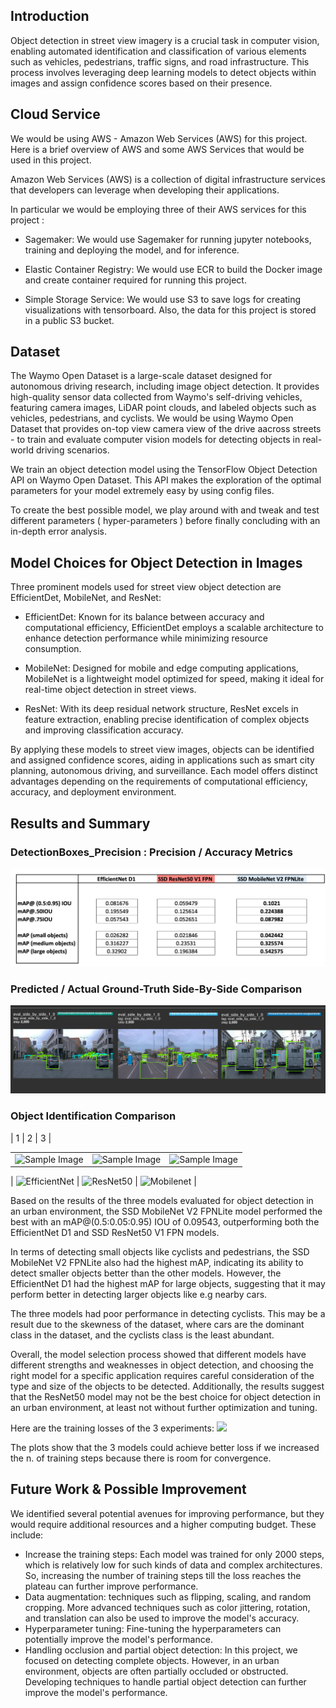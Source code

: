

## Introduction

Object detection in street view imagery is a crucial task in computer vision, enabling automated identification and classification of various elements such as vehicles, pedestrians, traffic signs, and road infrastructure. This process involves leveraging deep learning models to detect objects within images and assign confidence scores based on their presence.


## Cloud Service
We would be using AWS - Amazon Web Services (AWS) for this project. Here is a brief overview of AWS and some AWS Services that would be used in this project.

Amazon Web Services (AWS) is a collection of digital infrastructure services that developers can leverage when developing their applications.

In particular we would be employing three of their AWS services for this project : 

- Sagemaker: We would use Sagemaker for running jupyter notebooks, training and deploying the model, and for inference.

- Elastic Container Registry: We would use ECR to build the Docker image and create container required for running this project.

- Simple Storage Service: We would use S3 to save logs for creating visualizations with tensorboard. Also, the data for this project is stored in a public S3 bucket.


## Dataset
The Waymo Open Dataset is a large-scale dataset designed for autonomous driving research, including image object detection. It provides high-quality sensor data collected from Waymo's self-driving vehicles, featuring camera images, LiDAR point clouds, and labeled objects such as vehicles, pedestrians, and cyclists. We would be using Waymo Open Dataset that provides on-top view camera view of the drive aacross streets - to train and evaluate computer vision models for detecting objects in real-world driving scenarios. 












We train an object detection model using the TensorFlow Object Detection API on Waymo Open Dataset. This API makes the exploration of the optimal parameters for your model extremely easy by using config files. 

To create the best possible model, we play around with and tweak and test different parameters ( hyper-parameters ) before finally concluding with an in-depth error analysis.


## Model Choices for Object Detection in Images

Three prominent models used for street view object detection are EfficientDet, MobileNet, and ResNet:

- EfficientDet: Known for its balance between accuracy and computational efficiency, EfficientDet employs a scalable architecture to enhance detection performance while minimizing resource consumption.

- MobileNet: Designed for mobile and edge computing applications, MobileNet is a lightweight model optimized for speed, making it ideal for real-time object detection in street views.

- ResNet: With its deep residual network structure, ResNet excels in feature extraction, enabling precise identification of complex objects and improving classification accuracy.

By applying these models to street view images, objects can be identified and assigned confidence scores, aiding in applications such as smart city planning, autonomous driving, and surveillance. Each model offers distinct advantages depending on the requirements of computational efficiency, accuracy, and deployment environment.


## Results and Summary


### DetectionBoxes_Precision : Precision / Accuracy Metrics

![Models mAP Metrics Comparison](media/Models_mAP_Metrics_Comparison.png)



### Predicted / Actual Ground-Truth Side-By-Side Comparison


![Models mAP Metrics Comparison](media/3Models_SideBySidePerformance.png)





### Object Identification Comparison
| 1 | 2 | 3 |

<table border="0">
	<tr border="0">
	<td>
<img src="media/EfficientDet_D1.gif" alt="Sample Image" style="width:250px; height:250px;"> 
</td>

<td><img src="media/SSD_ResNet50_V1_FPN.gif" alt="Sample Image" style="width:250px; height:250px;"> 
</td>

<td><img src="media/SSD_MobileNet_V2_FPNLite.gif" alt="Sample Image" style="width:250px; height:250px;"> 
</td>
</tr>
</table>







|           ![EfficientNet](media/EfficientDet_D1.gif)                |            ![ResNet50](media/SSD_ResNet50_V1_FPN.gif)            |         ![Mobilenet](media/SSD_MobileNet_V2_FPNLite.gif)                |




Based on the results of the three models evaluated for object detection in an urban environment, the SSD MobileNet V2 FPNLite model performed the best with an mAP@(0.5:0.05:0.95) IOU of 0.09543, outperforming both the EfficientNet D1 and SSD ResNet50 V1 FPN models.

In terms of detecting small objects like cyclists and pedestrians, the SSD MobileNet V2 FPNLite also had the highest mAP, indicating its ability to detect smaller objects better than the other models. However, the EfficientNet D1 had the highest mAP for large objects, suggesting that it may perform better in detecting larger objects like e.g nearby cars.

The three models had poor performance in detecting cyclists. This may be a result due to the skewness of the dataset, where cars are the dominant class in the dataset, and the cyclists class is the least abundant.

Overall, the model selection process showed that different models have different strengths and weaknesses in object detection, and choosing the right model for a specific application requires careful consideration of the type and size of the objects to be detected. Additionally, the results suggest that the ResNet50 model may not be the best choice for object detection in an urban environment, at least not without further optimization and tuning.



Here are the training losses of the 3 experiments:
![](media/loss.png)



The plots show that the 3 models could achieve better loss if we increased the n. of training steps because there is room for convergence.

## Future Work & Possible Improvement

We identified several potential avenues for improving performance, but they would require additional resources and a higher computing budget. These include:
- Increase the training steps: Each model was trained for only 2000 steps, which is relatively low for such kinds of data and complex architectures. So, increasing the number of training steps till the loss reaches the plateau can further improve performance.
- Data augmentation: techniques such as flipping, scaling, and random cropping. More advanced techniques such as color jittering, rotation, and translation can also be used to improve the model's accuracy.
- Hyperparameter tuning: Fine-tuning the hyperparameters can potentially improve the model's performance.
- Handling occlusion and partial object detection: In this project, we focused on detecting complete objects. However, in an urban environment, objects are often partially occluded or obstructed. Developing techniques to handle partial object detection can further improve the model's performance.
